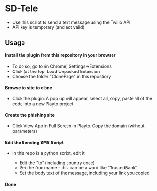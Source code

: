# SD-Tele

* Use this script to send a text message using the Twilio API
* API key is temporary (and not valid)

## Usage

#### Install the plugin from this repository in your browser

* To do so, go to (in Chrome) Settings->Extensions
* Click (at the top) Load Unpacked Extension
* Choose the folder "ClonePage" in this repostiory

#### Browse to site to clone

* Click the plugin. A pop up will appear, select all, copy, paste all of the code into a new Playto project

#### Create the phishing site

* Click View App In Full Screen in Playto. Copy the domain (without parameters)

#### Edit the Sending SMS Script

* in this repo is a python script, edit it

	* Edit the "to" (including country code)
	* Set the from name - this can be a word like "TrustedBank"
	* Set the body text of the message, including your link you copied

#### Done